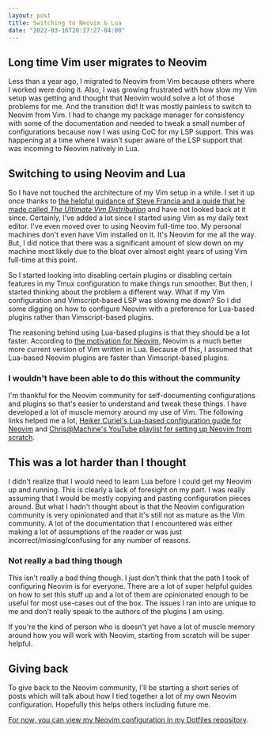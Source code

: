 ```yaml
---
layout: post
title: Switching to Neovim & Lua
date: "2022-03-16T20:17:27-04:00"
---
```


## Long time Vim user migrates to Neovim

Less than a year ago, I migrated to Neovim from Vim because others where I
worked were doing it. Also, I was growing frustrated with how slow my Vim setup
was getting and thought that Neovim would solve a lot of those problems for me.
And the transition did! It was mostly painless to switch to Neovim from Vim. I
had to change my package manager for consistency with some of the documentation
and needed to tweak a small number of configurations because now I was using CoC
for my LSP support. This was happening at a time where I wasn't super aware of
the LSP support that was incoming to Neovim natively in Lua.

## Switching to using Neovim and Lua

So I have not touched the architecture of my Vim setup in a while. I set it up
once thanks to [the helpful guidance of Steve Francia and a guide that he made
called _The Ultimate Vim Distribution_][sf-vim-distro] and have not looked back
at it since. Certainly, I've added a lot since I started using Vim as my daily
text editor. I've even moved over to using Neovim full-time too. My personal
machines don't even have Vim installed on it. It's Neovim for me all the way.
But, I did notice that there was a significant amount of slow down on my machine
most likely due to the bloat over almost eight years of using Vim full-time at
this point. 

[sf-vim-distro]: http://vim.spf13.com

So I started looking into disabling certain plugins or disabling certain
features in my Tmux configuration to make things run smoother. But then, I
started thinking about the problem a different way. What if my Vim configuration
and Vimscript-based LSP was slowing me down? So I did some digging on how to
configure Neovim with a preference for Lua-based plugins rather than
Vimscript-based plugins.

The reasoning behind using Lua-based plugins is that they should be a lot
faster. According to [the motivation for Neovim][nvim-intro], Neovim is a much
better more current version of Vim written in Lua. Because of this, I assumed
that Lua-based Neovim plugins are faster than Vimscript-based plugins.

[nvim-intro]: https://github.com/neovim/neovim/wiki/Introduction#motivation

### I wouldn't have been able to do this without the community

I'm thankful for the Neovim community for self-documenting configurations and
plugins so that's easier to understand and tweak these things. I have
developed a lot of muscle memory around my use of Vim. The following links
helped me a lot, [Heiker Curiel's Lua-based configuration guide for
Neovim][heiker-curiel-nvim-config] and [Chris@Machine's YouTube playlist for
setting up Neovim from scratch][chris@machine-yt-playlist].

[heiker-curiel-nvim-config]: https://vonheikemen.github.io/devlog/tools/configuring-neovim-using-lua/
[chris@machine-yt-playlist]: https://www.youtube.com/watch?v=ctH-a-1eUME&list=PLhoH5vyxr6Qq41NFL4GvhFp-WLd5xzIzZ

## This was a lot harder than I thought

I didn't realize that I would need to learn Lua before I could get my Neovim up
and running. This is clearly a lack of foresight on my part. I was really
assuming that I would be mostly copying and pasting configuration pieces around.
But what I hadn't thought about is that the Neovim configuration community is
very opinionated and that it's still not as mature as the Vim community. A lot
of the documentation that I encountered was either making a lot of assumptions
of the reader or was just incorrect/missing/confusing for any number of reasons.

### Not really a bad thing though

This isn't really a bad thing though. I just don't think that the path I took of
configuring Neovim is for everyone. There are a lot of super helpful guides on
how to set this stuff up and a lot of them are opinionated enough to be useful
for most use-cases out of the box. The issues I ran into are unique to me and
  don't really speak to the authors of the plugins I am using. 

If you're the kind of person who is doesn't yet have a lot of muscle memory
around how you will work with Neovim, starting from scratch will be super
helpful.

## Giving back

To give back to the Neovim community, I'll be starting a short series of posts
which will talk about how I tied together a lot of my own Neovim configuration.
Hopefully this helps others including future me.

[For now, you can view my Neovim configuration in my Dotfiles
repository][gh-dotfiles].

[gh-dotfiles]: https://github.com/rogeruiz/.files/tree/main/nvim
